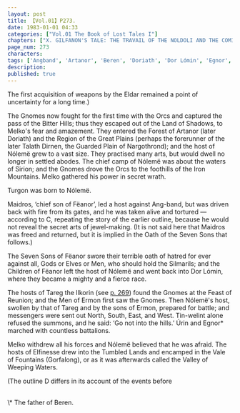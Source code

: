 ```yaml
---
layout: post
title: 【Vol.01】P273.
date: 1983-01-01 04:33
categories: ["Vol.01 The Book of Lost Tales I"]
chapters: ["X. GILFANON'S TALE: THE TRAVAIL OF THE NOLDOLI AND THE COMING OF MANKIND"]
page_num: 273
characters: 
tags: ['Angband', 'Artanor', 'Beren', 'Doriath', 'Dor Lómin', 'Egnor', 'Elfinesse', 'Ermon', 'Fëanor', 'Feast of Reunion', 'Finwë Nólemë', 'Sons of Fëanor', 'Oath of Fëanor', 'Gorfalon', 'Gorfalong', 'Gnomes', 'Great Plains', 'Ilkorin(s)', 'Iron Mountains', 'Bitter Hills', 'Land of Shadow(s)', 'Maidros', 'Melko', 'Men', 'Orcs', 'Silmarils', 'Sirion', 'Talath Dirnen', 'Targe the llkorin', 'Tinwelint', 'Tumbled Lands', 'Turgon', 'Úrín', 'Vale of Weeping Waters', 'Vale of Fountains']
description: 
published: true
---
```


<p style="text-indent: 0;">
The first acquisition of weapons by the Eldar remained a point of uncertainty for a long time.)
</p>

The Gnomes now fought for the first time with the Orcs and captured the pass of the Bitter Hills; thus they escaped out of the Land of Shadows, to Melko's fear and amazement. They entered the Forest of Artanor (later Doriath) and the Region of the Great Plains (perhaps the forerunner of the later Talath Dirnen, the Guarded Plain of Nargothrond); and the host of Nólemë grew to a vast size. They practised many arts, but would dwell no longer in settled abodes. The chief camp of Nólemë was about the waters of Sirion; and the Gnomes drove the Orcs to the foothills of the Iron Mountains. Melko gathered his power in secret wrath.

Turgon was born to Nólemë.

Maidros, ‘chief son of Fëanor’, led a host against Ang-band, but was driven back with fire from its gates, and he was taken alive and tortured — according to C, repeating the story of the earlier outline, because he would not reveal the secret arts of jewel-making. (It is not said here that Maidros was freed and returned, but it is implied in the Oath of the Seven Sons that follows.)

The Seven Sons of Fëanor swore their terrible oath of hatred for ever against all, Gods or Elves or Men, who should hold the Silmarils; and the Children of Fëanor left the host of Nólemë and went back into Dor Lómin, where they became a mighty and a fierce race.

The hosts of Tareg the Ilkorin (see [p. 269]({{site.baseurl}}/vol01-p269)) found the Gnomes at the Feast of Reunion; and the Men of Ermon first saw the Gnomes. Then Nólemë's host, swollen by that of Tareg and by the sons of Ermon, prepared for battle; and messengers were sent out North, South, East, and West. Tin-welint alone refused the summons, and he said: ‘Go not into the hills.’ Úrin and Egnor\* marched with countless battalions.

Melko withdrew all his forces and Nólemë believed that he was afraid. The hosts of Elfinesse drew into the Tumbled Lands and encamped in the Vale of Fountains (Gorfalong), or as it was afterwards called the Valley of Weeping Waters.

(The outline D differs in its account of the events before

<BR>
\* The father of Beren.

